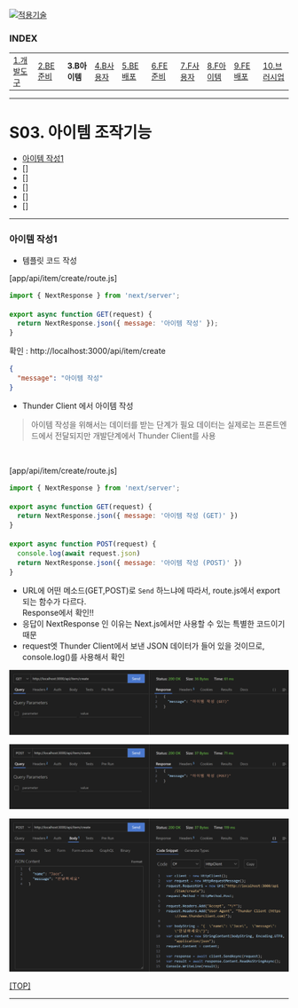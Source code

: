 [nextjs15]: readme.md
[![적용기술](https://skillicons.dev/icons?i=pr,nextjs,ts,react,vercel)][nextjs15]
 
### INDEX

<table>
  <tr>
    <td><a href="small_01.md">1.개발도구   </a></td>
    <td><a href="small_02.md">2.BE준비    </a></td>
    <td><b href="small_03.md">3.B아이템   </b></td>
    <td><a href="small_04.md">4.B사용자   </a></td>
    <td><a href="small_05.md">5.BE배포    </a></td>
    <td><a href="small_06.md">6.FE준비    </a></td>
    <td><a href="small_07.md">7.F사용자   </a></td>
    <td><a href="small_08.md">8.F아이템   </a></td>
    <td><a href="small_09.md">9.FE배포    </a></td>
    <td><a href="small_10.md">10.브러시업  </a></td>
  </tr>
</table>

---
# S03. 아이템 조작기능 
- [아이템 작성1](#아이템-작성1)
- []
- []
- []
- []
- []

---
### 아이템 작성1

- 템플릿 코드 작성

[app/api/item/create/route.js]
```js
import { NextResponse } from 'next/server';

export async function GET(request) {
  return NextResponse.json({ message: '아이템 작성' });
}
```

확인 : 
http://localhost:3000/api/item/create

```json
{
  "message": "아이템 작성"
}
```

- Thunder Client 에서 아이템 작성
> 아이템 작성을 위해서는 데이터를 받는 단계가 필요
> 데이터는 실제로는 프론트엔드에서 전달되지만 개발단계에서 Thunder Client를 사용
<br/>

[app/api/item/create/route.js]
```js
import { NextResponse } from 'next/server';

export async function GET(request) {
  return NextResponse.json({ message: '아이템 작성 (GET)' })
}

export async function POST(request) {
  console.log(await request.json) 
  return NextResponse.json({ message: '아이템 작성 (POST)' })
}
```
- URL에 어떤 메소드(GET,POST)로 `Send` 하느냐에 따라서, route.js에서 export 되는 함수가 다르다. <br/>
  Response에서 확인!!
- 응답이 NextResponse 인 이유는 Next.js에서만 사용할 수 있는 특별한 코드이기 때문
- request엣 Thunder Client에서 보낸 JSON 데이터가 들어 있을 것이므로, console.log()를 사용해서 확인

![이미지](./images/s03_tc_request_get.png)

![이미지](./images/s03_tc_request_post.png)

![이미지](./images/s03_tc_request_json_content.png)

[[TOP]](#index)

---
